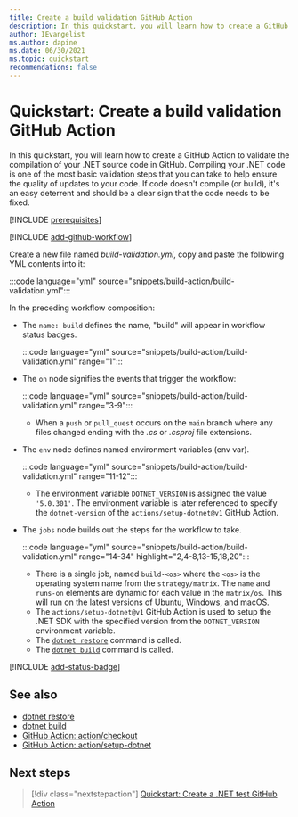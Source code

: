 ```yaml
---
title: Create a build validation GitHub Action
description: In this quickstart, you will learn how to create a GitHub Action to validate .NET app compilation.
author: IEvangelist
ms.author: dapine
ms.date: 06/30/2021
ms.topic: quickstart
recommendations: false
---
```


# Quickstart: Create a build validation GitHub Action

In this quickstart, you will learn how to create a GitHub Action to validate the compilation of your .NET source code in GitHub. Compiling your .NET code is one of the most basic validation steps that you can take to help ensure the quality of updates to your code. If code doesn't compile (or build), it's an easy deterrent and should be a clear sign that the code needs to be fixed.

[!INCLUDE [prerequisites](includes/github-dotnet-ide-prerequisites.md)]

[!INCLUDE [add-github-workflow](includes/add-github-workflow.md)]

Create a new file named *build-validation.yml*, copy and paste the following YML contents into it:

:::code language="yml" source="snippets/build-action/build-validation.yml":::

In the preceding workflow composition:

- The `name: build` defines the name, "build" will appear in workflow status badges.

  :::code language="yml" source="snippets/build-action/build-validation.yml" range="1":::

- The `on` node signifies the events that trigger the workflow:

  :::code language="yml" source="snippets/build-action/build-validation.yml" range="3-9":::

  - When a `push` or `pull_quest` occurs on the `main` branch where any files changed ending with the *.cs* or *.csproj* file extensions.

- The `env` node defines named environment variables (env var).

  :::code language="yml" source="snippets/build-action/build-validation.yml" range="11-12":::

  - The environment variable `DOTNET_VERSION` is assigned the value `'5.0.301'`. The environment variable is later referenced to specify the `dotnet-version` of the `actions/setup-dotnet@v1` GitHub Action.

- The `jobs` node builds out the steps for the workflow to take.

  :::code language="yml" source="snippets/build-action/build-validation.yml" range="14-34" highlight="2,4-8,13-15,18,20":::

  - There is a single job, named `build-<os>` where the `<os>` is the operating system name from the `strategy/matrix`. The `name` and `runs-on` elements are dynamic for each value in the `matrix/os`. This will run on the latest versions of Ubuntu, Windows, and macOS.
  - The `actions/setup-dotnet@v1` GitHub Action is used to setup the .NET SDK with the specified version from the `DOTNET_VERSION` environment variable.
  - The [`dotnet restore`](../core/tools/dotnet-restore.md) command is called.
  - The [`dotnet build`](../core/tools/dotnet-build.md) command is called.

[!INCLUDE [add-status-badge](includes/add-status-badge.md)]

## See also

- [dotnet restore](../core/tools/dotnet-restore.md)
- [dotnet build](../core/tools/dotnet-build.md)
- [GitHub Action: action/checkout](https://github.com/actions/checkout)
- [GitHub Action: action/setup-dotnet](https://github.com/actions/setup-dotnet)

## Next steps

> [!div class="nextstepaction"]
> [Quickstart: Create a .NET test GitHub Action](dotnet-test-github-action.md)
